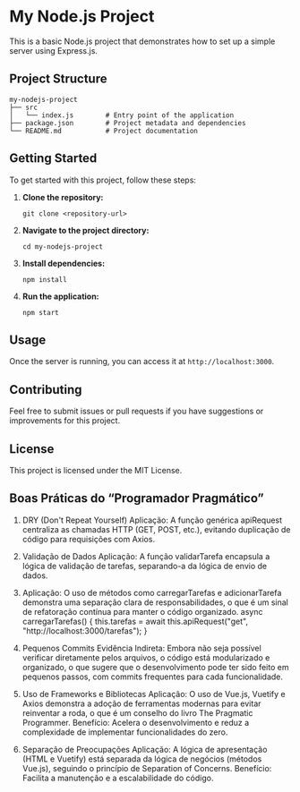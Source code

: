 # My Node.js Project

This is a basic Node.js project that demonstrates how to set up a simple server using Express.js.

## Project Structure

```
my-nodejs-project
├── src
│   └── index.js        # Entry point of the application
├── package.json        # Project metadata and dependencies
└── README.md           # Project documentation
```

## Getting Started

To get started with this project, follow these steps:

1. **Clone the repository:**

   ```
   git clone <repository-url>
   ```

2. **Navigate to the project directory:**

   ```
   cd my-nodejs-project
   ```

3. **Install dependencies:**

   ```
   npm install
   ```

4. **Run the application:**

   ```
   npm start
   ```

## Usage

Once the server is running, you can access it at `http://localhost:3000`.

## Contributing

Feel free to submit issues or pull requests if you have suggestions or improvements for this project.

## License

This project is licensed under the MIT License.

## Boas Práticas do “Programador Pragmático” 

1. DRY (Don't Repeat Yourself)
Aplicação: A função genérica apiRequest centraliza as chamadas HTTP (GET, POST, etc.), evitando duplicação de código para requisições com Axios.

2. Validação de Dados
Aplicação: A função validarTarefa encapsula a lógica de validação de tarefas, separando-a da lógica de envio de dados.

3. Aplicação: O uso de métodos como carregarTarefas e adicionarTarefa demonstra uma separação clara de responsabilidades, o que é um sinal de refatoração contínua para manter o código organizado.
async carregarTarefas() {
  this.tarefas = await this.apiRequest("get", "http://localhost:3000/tarefas");
}

4. Pequenos Commits
Evidência Indireta: Embora não seja possível verificar diretamente pelos arquivos, o código está modularizado e organizado, o que sugere que o desenvolvimento pode ter sido feito em pequenos passos, com commits frequentes para cada funcionalidade.

5. Uso de Frameworks e Bibliotecas
Aplicação: O uso de Vue.js, Vuetify e Axios demonstra a adoção de ferramentas modernas para evitar reinventar a roda, o que é um conselho do livro The Pragmatic Programmer. Benefício: Acelera o desenvolvimento e reduz a complexidade de implementar funcionalidades do zero.

6. Separação de Preocupações
Aplicação: A lógica de apresentação (HTML e Vuetify) está separada da lógica de negócios (métodos Vue.js), seguindo o princípio de Separation of Concerns. Benefício: Facilita a manutenção e a escalabilidade do código.